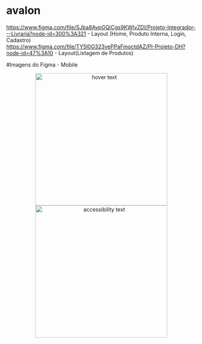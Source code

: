 # avalon

https://www.figma.com/file/SJba8AvpGQiCgs9KWIvZDl/Projeto-Integrador---Livraria?node-id=300%3A321 - Layout (Home, Produto Interna, Login, Cadastro)<br/>
https://www.figma.com/file/TY5l0G323vePPaFmoctdAZ/PI-Projeto-DH?node-id=47%3A10 - Layout(Listagem de Produtos)

#Imagens do Figma - Mobile

<p align="center">
  <img src="https://user-images.githubusercontent.com/54208910/197899336-a70a4191-7d88-418f-aa13-750a331a326a.png" width="350" title="hover text">
  <img src="https://user-images.githubusercontent.com/54208910/197899406-6d1d2557-013e-4d94-a2af-dd03eec76bf0.png" width="350" alt="accessibility text">
</p>

